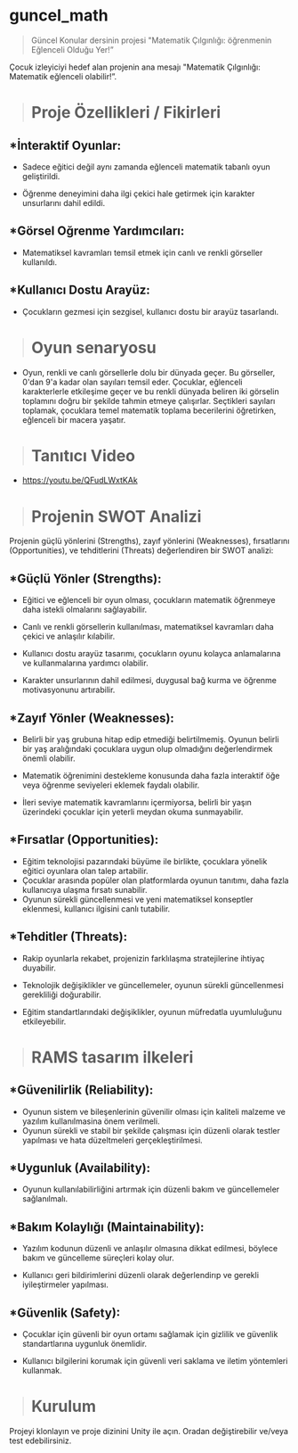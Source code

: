 # guncel_math
> Güncel Konular dersinin projesi
> "Matematik Çılgınlığı: öğrenmenin Eğlenceli Olduğu Yer!”

Çocuk izleyiciyi hedef alan projenin ana mesajı "Matematik Çılgınlığı: Matematik eğlenceli olabilir!”.
> # Proje Özellikleri / Fikirleri

## *İnteraktif Oyunlar:

 - Sadece eğitici değil aynı zamanda eğlenceli matematik tabanlı oyun geliştirildi.

 - Öğrenme deneyimini daha ilgi çekici hale getirmek için karakter unsurlarını dahil edildi.

## *Görsel Oğrenme Yardımcıları:

 - Matematiksel kavramları temsil etmek için canlı ve renkli görseller kullanıldı.

## *Kullanıcı Dostu Arayüz:

 - Çocukların gezmesi için sezgisel, kullanıcı dostu bir arayüz tasarlandı.


> # Oyun senaryosu

- Oyun, renkli ve canlı görsellerle dolu bir dünyada geçer. Bu görseller, 0'dan 9'a kadar olan sayıları temsil eder. Çocuklar, eğlenceli karakterlerle etkileşime geçer ve bu renkli dünyada beliren iki görselin toplamını doğru bir şekilde tahmin etmeye çalışırlar. Seçtikleri sayıları toplamak, çocuklara temel matematik toplama becerilerini öğretirken, eğlenceli bir macera yaşatır.


> # Tanıtıcı Video

- https://youtu.be/QFudLWxtKAk

> # Projenin SWOT Analizi

Projenin güçlü yönlerini (Strengths), zayıf yönlerini (Weaknesses), fırsatlarını (Opportunities), ve tehditlerini (Threats) değerlendiren bir SWOT analizi:

## *Güçlü Yönler (Strengths):

- Eğitici ve eğlenceli bir oyun olması, çocukların matematik öğrenmeye daha istekli olmalarını sağlayabilir.
  
- Canlı ve renkli görsellerin kullanılması, matematiksel kavramları daha çekici ve anlaşılır kılabilir.
  
- Kullanıcı dostu arayüz tasarımı, çocukların oyunu kolayca anlamalarına ve kullanmalarına yardımcı olabilir.
  
- Karakter unsurlarının dahil edilmesi, duygusal bağ kurma ve öğrenme motivasyonunu artırabilir.
  
## *Zayıf Yönler (Weaknesses):

- Belirli bir yaş grubuna hitap edip etmediği belirtilmemiş. Oyunun belirli bir yaş aralığındaki çocuklara uygun olup olmadığını değerlendirmek önemli olabilir.
  
- Matematik öğrenimini destekleme konusunda daha fazla interaktif öğe veya öğrenme seviyeleri eklemek faydalı olabilir.
  
- İleri seviye matematik kavramlarını içermiyorsa, belirli bir yaşın üzerindeki çocuklar için yeterli meydan okuma sunmayabilir.
  
## *Fırsatlar (Opportunities):

- Eğitim teknolojisi pazarındaki büyüme ile birlikte, çocuklara yönelik eğitici oyunlara olan talep artabilir.
- Çocuklar arasında popüler olan platformlarda oyunun tanıtımı, daha fazla kullanıcıya ulaşma fırsatı sunabilir.
- Oyunun sürekli güncellenmesi ve yeni matematiksel konseptler eklenmesi, kullanıcı ilgisini canlı tutabilir.

## *Tehditler (Threats):

- Rakip oyunlarla rekabet, projenizin farklılaşma stratejilerine ihtiyaç duyabilir.
  
- Teknolojik değişiklikler ve güncellemeler, oyunun sürekli güncellenmesi gerekliliği doğurabilir.
  
- Eğitim standartlarındaki değişiklikler, oyunun müfredatla uyumluluğunu etkileyebilir.

> # RAMS tasarım ilkeleri

## *Güvenilirlik (Reliability):

- Oyunun sistem ve bileşenlerinin güvenilir olması için kaliteli malzeme ve yazılım kullanılmasina  önem verilmeli.
- Oyunun sürekli ve stabil bir şekilde çalışması için düzenli olarak testler yapılması ve hata düzeltmeleri gerçekleştirilmesi.
  
## *Uygunluk (Availability):

- Oyunun kullanılabilirliğini artırmak için düzenli bakım ve güncellemeler sağlanılmalı.

## *Bakım Kolaylığı (Maintainability):

- Yazılım kodunun düzenli ve anlaşılır olmasına dikkat edilmesi, böylece bakım ve güncelleme süreçleri kolay olur.
  
- Kullanıcı geri bildirimlerini düzenli olarak değerlendirıp ve gerekli iyileştirmeler yapılması.
  
## *Güvenlik (Safety):

- Çocuklar için güvenli bir oyun ortamı sağlamak için gizlilik ve güvenlik standartlarına uygunluk önemlidir.
  
- Kullanıcı bilgilerini korumak için güvenli veri saklama ve iletim yöntemleri kullanmak.

> # Kurulum

Projeyi klonlayın ve proje dizinini Unity ile açın. Oradan değiştirebilir ve/veya test edebilirsiniz.

